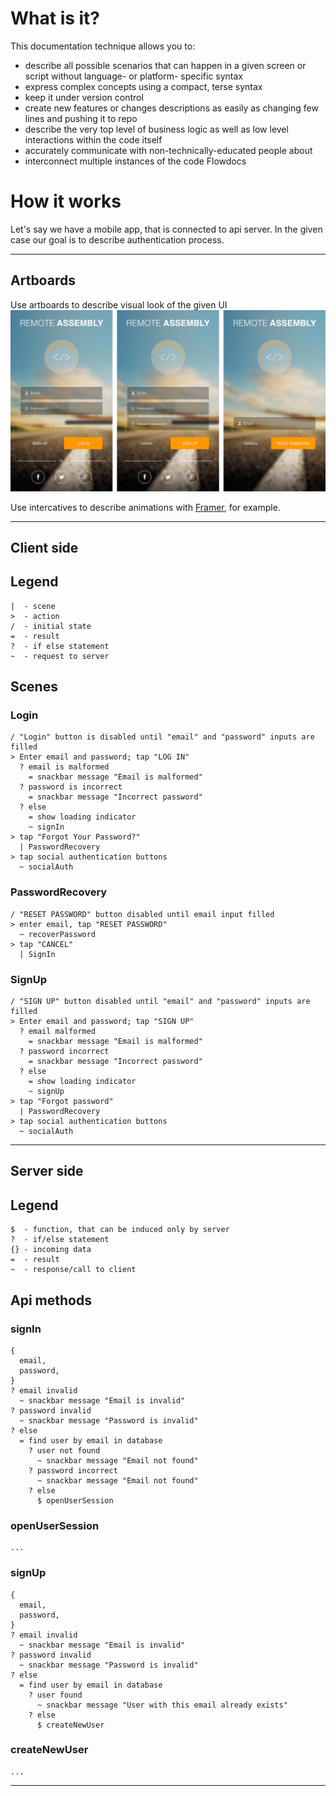 # What is it?

This documentation technique allows you to:

- describe all possible scenarios that can happen in a given screen or script without language- or platform- specific syntax
- express complex concepts using a compact, terse syntax
- keep it under version control
- create new features or changes descriptions as easily as changing few lines and pushing it to repo
- describe the very top level of business logic as well as low level interactions within the code itself
- accurately communicate with non-technically-educated people about
- interconnect multiple instances of the code Flowdocs

# How it works

Let's say we have a mobile app, that is connected to api server. In the given case our goal is to describe authentication process.

***

## Artboards

Use artboards to describe visual look of the given UI
![Artboards](./assets/artboards.png)

Use intercatives to describe animations with [Framer](https://framer.com/), for example.

***

## Client side

## Legend

```
|  - scene
>  - action
/  - initial state
=  - result
?  - if else statement
~  - request to server
```
## Scenes

### Login
```
/ "Login" button is disabled until "email" and "password" inputs are filled
> Enter email and password; tap "LOG IN"
  ? email is malformed
    = snackbar message "Email is malformed"
  ? password is incorrect
    = snackbar message "Incorrect password"
  ? else
    = show loading indicator
    ~ signIn
> tap "Forgot Your Password?"
  | PasswordRecovery
> tap social authentication buttons
  ~ socialAuth
```

### PasswordRecovery
```
/ "RESET PASSWORD" button disabled until email input filled
> enter email, tap "RESET PASSWORD"
  ~ recoverPassword
> tap "CANCEL"
  | SignIn
```

### SignUp
```
/ "SIGN UP" button disabled until "email" and "password" inputs are filled
> Enter email and password; tap "SIGN UP"
  ? email malformed
    = snackbar message "Email is malformed"
  ? password incorrect
    = snackbar message "Incorrect password"
  ? else
    = show loading indicator
    ~ signUp
> tap "Forgot password"
  | PasswordRecovery
> tap social authentication buttons
  ~ socialAuth
```

***

## Server side

## Legend
```
$  - function, that can be induced only by server
?  - if/else statement
{} - incoming data
=  - result
~  - response/call to client
```

## Api methods

### signIn
```
{
  email,
  password,
}
? email invalid
  ~ snackbar message "Email is invalid"
? password invalid
  ~ snackbar message "Password is invalid"
? else
  = find user by email in database
    ? user not found
      ~ snackbar message "Email not found"
    ? password incorrect
      ~ snackbar message "Email not found"
    ? else
      $ openUserSession
```

### openUserSession
```
...
```

### signUp
```
{
  email,
  password,
}
? email invalid
  ~ snackbar message "Email is invalid"
? password invalid
  ~ snackbar message "Password is invalid"
? else
  = find user by email in database
    ? user found
      ~ snackbar message "User with this email already exists"
    ? else
      $ createNewUser
```

### createNewUser
```
...
```

***
